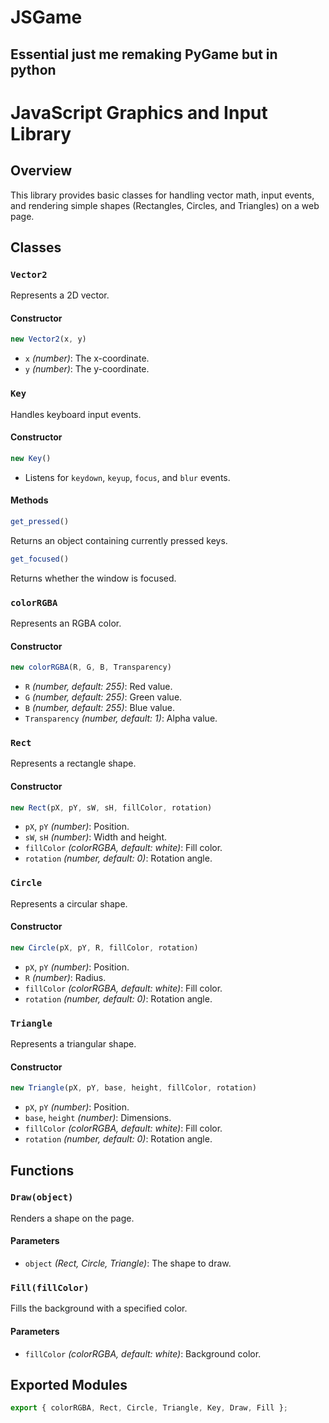 # JSGame
## Essential just me remaking PyGame but in python

# JavaScript Graphics and Input Library

## Overview
This library provides basic classes for handling vector math, input events, and rendering simple shapes (Rectangles, Circles, and Triangles) on a web page.

## Classes

### `Vector2`
Represents a 2D vector.

#### Constructor
```js
new Vector2(x, y)
```
- `x` *(number)*: The x-coordinate.
- `y` *(number)*: The y-coordinate.

### `Key`
Handles keyboard input events.

#### Constructor
```js
new Key()
```
- Listens for `keydown`, `keyup`, `focus`, and `blur` events.

#### Methods
```js
get_pressed()
```
Returns an object containing currently pressed keys.

```js
get_focused()
```
Returns whether the window is focused.

### `colorRGBA`
Represents an RGBA color.

#### Constructor
```js
new colorRGBA(R, G, B, Transparency)
```
- `R` *(number, default: 255)*: Red value.
- `G` *(number, default: 255)*: Green value.
- `B` *(number, default: 255)*: Blue value.
- `Transparency` *(number, default: 1)*: Alpha value.

### `Rect`
Represents a rectangle shape.

#### Constructor
```js
new Rect(pX, pY, sW, sH, fillColor, rotation)
```
- `pX`, `pY` *(number)*: Position.
- `sW`, `sH` *(number)*: Width and height.
- `fillColor` *(colorRGBA, default: white)*: Fill color.
- `rotation` *(number, default: 0)*: Rotation angle.

### `Circle`
Represents a circular shape.

#### Constructor
```js
new Circle(pX, pY, R, fillColor, rotation)
```
- `pX`, `pY` *(number)*: Position.
- `R` *(number)*: Radius.
- `fillColor` *(colorRGBA, default: white)*: Fill color.
- `rotation` *(number, default: 0)*: Rotation angle.

### `Triangle`
Represents a triangular shape.

#### Constructor
```js
new Triangle(pX, pY, base, height, fillColor, rotation)
```
- `pX`, `pY` *(number)*: Position.
- `base`, `height` *(number)*: Dimensions.
- `fillColor` *(colorRGBA, default: white)*: Fill color.
- `rotation` *(number, default: 0)*: Rotation angle.

## Functions

### `Draw(object)`
Renders a shape on the page.

#### Parameters
- `object` *(Rect, Circle, Triangle)*: The shape to draw.

### `Fill(fillColor)`
Fills the background with a specified color.

#### Parameters
- `fillColor` *(colorRGBA, default: white)*: Background color.

## Exported Modules
```js
export { colorRGBA, Rect, Circle, Triangle, Key, Draw, Fill };

